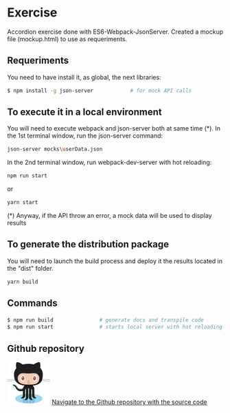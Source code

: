 
# Exercise
Accordion exercise done with ES6-Webpack-JsonServer. Created a mockup file (mockup.html) to use as requeriments.

## Requeriments
You need to have install it, as global, the next libraries:

```sh
$ npm install -g json-server            # for mock API calls

```

## To execute it in a local environment

You will need to execute webpack and json-server both at same time (*). 
In the 1st terminal window, run the json-server command:
```sh
json-server mocks\userData.json
```
In the 2nd terminal window, run webpack-dev-server with hot reloading:

```sh
npm run start
```
or 

```sh
yarn start
```

(*) Anyway, if the API throw an error, a mock data will be used to display results

## To generate the distribution package
You will need to launch the build process and deploy it the results located in the "dist" folder.

```sh
yarn build
```


## Commands

```sh
$ npm run build               # generate docs and transpile code
$ npm run start               # starts local server with hot reloading

```

## Github repository

<p>
    <img src="githubLogo.png">
    <a href="https://github.com/ibanjb/VanillaES6">Navigate to the Github repository with the source code</a>
</p>

